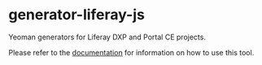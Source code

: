 # generator-liferay-js

Yeoman generators for Liferay DXP and Portal CE projects.

Please refer to the
[documentation](https://github.com/liferay/liferay-frontend-projects/tree/master/maintenance/projects/js-toolkit/docs/How-to-use-generator-liferay-js.md)
for information on how to use this tool.
